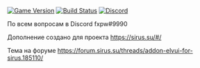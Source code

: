 [![Game Version](https://img.shields.io/badge/wow-3.3.5-blue.svg)](https://github.com/ElvUI-WotLK)
[![Build Status](https://github.com/Bunny67/ElvUI_Sirus/workflows/CI/badge.svg)](https://github.com/Bunny67/ElvUI_Sirus/actions?workflow=CI)
[![Discord](https://discordapp.com/api/guilds/259362419372064778/widget.png?style=shield)](https://discord.gg/UXSc7nt)


По всем вопросам в Discord fxpw#9990


Дополнение создано для проекта  https://sirus.su/#/


Тема на форуме https://forum.sirus.su/threads/addon-elvui-for-sirus.185110/

